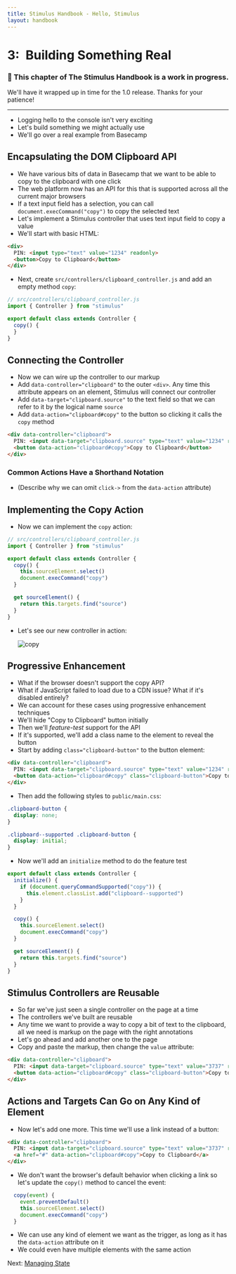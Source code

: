 ```yaml
---
title: Stimulus Handbook - Hello, Stimulus
layout: handbook
---
```


# 3: Building Something Real

### 🚧 This chapter of The Stimulus Handbook is a work in progress.
We'll have it wrapped up in time for the 1.0 release. Thanks for your patience!

---

* Logging hello to the console isn't very exciting
* Let's build something we might actually use
* We'll go over a real example from Basecamp

## Encapsulating the DOM Clipboard API

* We have various bits of data in Basecamp that we want to be able to copy to the clipboard with one click
* The web platform now has an API for this that is supported across all the current major browsers
* If a text input field has a selection, you can call `document.execCommand("copy")` to copy the selected text
* Let's implement a Stimulus controller that uses text input field to copy a value
* We'll start with basic HTML:

```html
<div>
  PIN: <input type="text" value="1234" readonly>
  <button>Copy to Clipboard</button>
</div>
```

* Next, create `src/controllers/clipboard_controller.js` and add an empty method `copy`:

```js
// src/controllers/clipboard_controller.js
import { Controller } from "stimulus"

export default class extends Controller {
  copy() {
  }
}
```

## Connecting the Controller

* Now we can wire up the controller to our markup
* Add `data-controller="clipboard"` to the outer `<div>`. Any time this attribute appears on an element, Stimulus will connect our controller
* Add `data-target="clipboard.source"` to the text field so that we can refer to it by the logical name `source`
* Add `data-action="clipboard#copy"` to the button so clicking it calls the `copy` method

```html
<div data-controller="clipboard">
  PIN: <input data-target="clipboard.source" type="text" value="1234" readonly>
  <button data-action="clipboard#copy">Copy to Clipboard</button>
</div>
```

### Common Actions Have a Shorthand Notation

* (Describe why we can omit `click->` from the `data-action` attribute)

## Implementing the Copy Action

* Now we can implement the `copy` action:

```js
// src/controllers/clipboard_controller.js
import { Controller } from "stimulus"

export default class extends Controller {
  copy() {
    this.sourceElement.select()
    document.execCommand("copy")
  }

  get sourceElement() {
    return this.targets.find("source")
  }
}
```

* Let's see our new controller in action:

  ![copy](https://user-images.githubusercontent.com/5355/34271849-0b645dfc-e65c-11e7-899d-b01bf9019d5c.gif)

## Progressive Enhancement

* What if the browser doesn't support the copy API?
* What if JavaScript failed to load due to a CDN issue? What if it's disabled entirely?
* We can account for these cases using progressive enhancement techniques
* We'll hide "Copy to Clipboard" button initially
* Then we'll _feature-test_ support for the API
* If it's supported, we'll add a class name to the element to reveal the button
* Start by adding `class="clipboard-button"` to the button element:

```html
<div data-controller="clipboard">
  PIN: <input data-target="clipboard.source" type="text" value="1234" readonly>
  <button data-action="clipboard#copy" class="clipboard-button">Copy to Clipboard</button>
</div>
```

* Then add the following styles to `public/main.css`:

```css
.clipboard-button {
  display: none;
}

.clipboard--supported .clipboard-button {
  display: initial;
}
```

* Now we'll add an `initialize` method to do the feature test

```js
export default class extends Controller {
  initialize() {
    if (document.queryCommandSupported("copy")) {
      this.element.classList.add("clipboard--supported")
    }
  }

  copy() {
    this.sourceElement.select()
    document.execCommand("copy")
  }

  get sourceElement() {
    return this.targets.find("source")
  }
}
```

## Stimulus Controllers are Reusable

* So far we've just seen a single controller on the page at a time
* The controllers we've built are reusable
* Any time we want to provide a way to copy a bit of text to the clipboard, all we need is markup on the page with the right annotations
* Let's go ahead and add another one to the page
* Copy and paste the markup, then change the `value` attribute:

```html
<div data-controller="clipboard">
  PIN: <input data-target="clipboard.source" type="text" value="3737" readonly>
  <button data-action="clipboard#copy" class="clipboard-button">Copy to Clipboard</button>
</div>
```

## Actions and Targets Can Go on Any Kind of Element

* Now let's add one more. This time we'll use a link instead of a button:

```html
<div data-controller="clipboard">
  PIN: <input data-target="clipboard.source" type="text" value="3737" readonly>
  <a href="#" data-action="clipboard#copy">Copy to Clipboard</a>
</div>
```
* We don't want the browser's default behavior when clicking a link so let's update the `copy()` method to cancel the event:

```js
  copy(event) {
    event.preventDefault()
    this.sourceElement.select()
    document.execCommand("copy")
  }
```

* We can use any kind of element we want as the trigger, as long as it has the `data-action` attribute on it
* We could even have multiple elements with the same action

Next: [Managing State](04_managing_state#start)